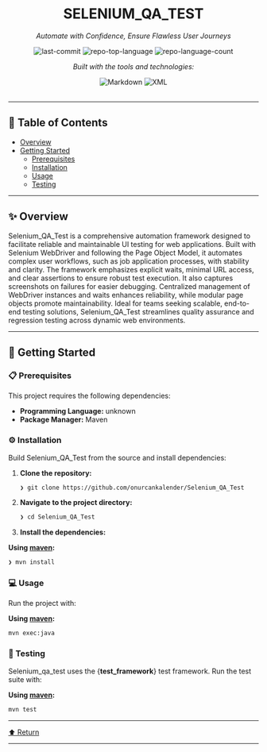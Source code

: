 <div id="top">

<!-- HEADER STYLE: CLASSIC -->
<div align="center">



# SELENIUM_QA_TEST

<em>Automate with Confidence, Ensure Flawless User Journeys</em>

<!-- BADGES -->
<img src="https://img.shields.io/github/last-commit/onurcankalender/Selenium_QA_Test?style=flat&logo=git&logoColor=white&color=0080ff" alt="last-commit">
<img src="https://img.shields.io/github/languages/top/onurcankalender/Selenium_QA_Test?style=flat&color=0080ff" alt="repo-top-language">
<img src="https://img.shields.io/github/languages/count/onurcankalender/Selenium_QA_Test?style=flat&color=0080ff" alt="repo-language-count">

<em>Built with the tools and technologies:</em>

<img src="https://img.shields.io/badge/Markdown-000000.svg?style=flat&logo=Markdown&logoColor=white" alt="Markdown">
<img src="https://img.shields.io/badge/XML-005FAD.svg?style=flat&logo=XML&logoColor=white" alt="XML">

</div>
<br>

---

## 📄 Table of Contents

- [Overview](#-overview)
- [Getting Started](#-getting-started)
    - [Prerequisites](#-prerequisites)
    - [Installation](#-installation)
    - [Usage](#-usage)
    - [Testing](#-testing)

---

## ✨ Overview

Selenium_QA_Test is a comprehensive automation framework designed to facilitate reliable and maintainable UI testing for web applications. Built with Selenium WebDriver and following the Page Object Model, it automates complex user workflows, such as job application processes, with stability and clarity. The framework emphasizes explicit waits, minimal URL access, and clear assertions to ensure robust test execution. It also captures screenshots on failures for easier debugging. Centralized management of WebDriver instances and waits enhances reliability, while modular page objects promote maintainability. Ideal for teams seeking scalable, end-to-end testing solutions, Selenium_QA_Test streamlines quality assurance and regression testing across dynamic web environments.

---

## 🚀 Getting Started

### 📋 Prerequisites

This project requires the following dependencies:

- **Programming Language:** unknown
- **Package Manager:** Maven

### ⚙️ Installation

Build Selenium_QA_Test from the source and install dependencies:

1. **Clone the repository:**

    ```sh
    ❯ git clone https://github.com/onurcankalender/Selenium_QA_Test
    ```

2. **Navigate to the project directory:**

    ```sh
    ❯ cd Selenium_QA_Test
    ```

3. **Install the dependencies:**

**Using [maven](https://maven.apache.org/):**

```sh
❯ mvn install
```

### 💻 Usage

Run the project with:

**Using [maven](https://maven.apache.org/):**

```sh
mvn exec:java
```

### 🧪 Testing

Selenium_qa_test uses the {__test_framework__} test framework. Run the test suite with:

**Using [maven](https://maven.apache.org/):**

```sh
mvn test
```

---

<div align="left"><a href="#top">⬆ Return</a></div>

---
